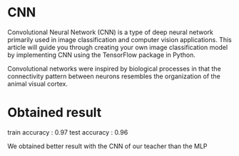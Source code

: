 # CNN

Convolutional Neural Network (CNN) is a type of deep neural network primarily used in image classification and computer vision applications. This article will guide you through creating your own image classification model by implementing CNN using the TensorFlow package in Python.

Convolutional networks were inspired by biological processes in that the connectivity pattern between neurons resembles the organization of the animal visual cortex.

# Obtained result

train accuracy : 0.97
test accuracy : 0.96

We obtained better result with the CNN of our teacher than the MLP
